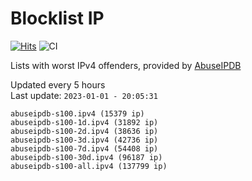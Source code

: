 # Blocklist IP

[![Hits](https://hits.seeyoufarm.com/api/count/incr/badge.svg?url=https%3A%2F%2Fgithub.com%2Fborestad%2Fblocklist-ip%2F&count_bg=%2379C83D&title_bg=%23555555&icon=&icon_color=%23E7E7E7&title=hits&edge_flat=false)](https://hits.seeyoufarm.com)  ![CI](https://img.shields.io/github/workflow/status/borestad/blocklist-ip/CI?style=flat-square)

Lists with worst IPv4 offenders, provided by [AbuseIPDB](https://www.abuseipdb.com/)

<!-- FOOTER-PLACEHOLDER -->
Updated every 5 hours<br>
Last update: `2023-01-01 - 20:05:31`
```
abuseipdb-s100.ipv4 (15379 ip)
abuseipdb-s100-1d.ipv4 (31892 ip)
abuseipdb-s100-2d.ipv4 (38636 ip)
abuseipdb-s100-3d.ipv4 (42736 ip)
abuseipdb-s100-7d.ipv4 (54408 ip)
abuseipdb-s100-30d.ipv4 (96187 ip)
abuseipdb-s100-all.ipv4 (137799 ip)
```
